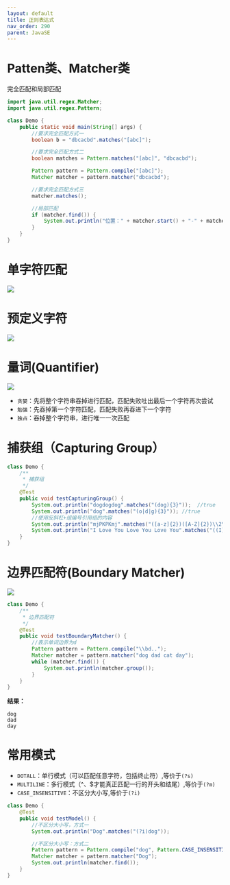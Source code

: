 ```yaml
---
layout: default
title: 正则表达式
nav_order: 290
parent: JavaSE
---
```


# Patten类、Matcher类

完全匹配和局部匹配

```java
import java.util.regex.Matcher;
import java.util.regex.Pattern;

class Demo {
    public static void main(String[] args) {
        //要求完全匹配方式一
        boolean b = "dbcacbd".matches("[abc]");

        //要求完全匹配方式二
        boolean matches = Pattern.matches("[abc]", "dbcacbd");

        Pattern pattern = Pattern.compile("[abc]");
        Matcher matcher = pattern.matcher("dbcacbd");

        //要求完全匹配方式三
        matcher.matches();

        //局部匹配
        if (matcher.find()) {
            System.out.println("位置：" + matcher.start() + "-" + matcher.end());
        }
    }
}
```

# 单字符匹配

![](https://cdn.jsdelivr.net/gh/guosonglu/images@master/blog-img/20221207165841.png)

# 预定义字符

![](https://cdn.jsdelivr.net/gh/guosonglu/images@master/blog-img/20221207165913.png)

# 量词(Quantifier)

![](https://cdn.jsdelivr.net/gh/guosonglu/images@master/blog-img/20221207181621.png)

- `贪婪`：先将整个字符串吞掉进行匹配，匹配失败吐出最后一个字符再次尝试
- `勉强`：先吞掉第一个字符匹配，匹配失败再吞进下一个字符
- `独占`：吞掉整个字符串，进行唯一一次匹配

# 捕获组（Capturing Group）

```java
class Demo {
    /**
     * 捕获组
     */
    @Test
    public void testCapturingGroup() {
        System.out.println("dogdogdog".matches("(dog){3}"));  //true
        System.out.println("dog".matches("(o|d|g){3}")); //true
        //使用反斜杠+组编号引用组的内容
        System.out.println("mjPKPKmj".matches("([a-z]{2})([A-Z]{2})\\2\\1"));
        System.out.println("I Love You Love You Love You".matches("((I)( Love( You)))\\3{2}")); //true
    }
}
```

# 边界匹配符(Boundary Matcher)

![](https://cdn.jsdelivr.net/gh/guosonglu/images@master/blog-img/20221211224336.png)

```java
class Demo {
    /**
     * 边界匹配符
     */
    @Test
    public void testBoundaryMatcher() {
        //表示单词边界为d
        Pattern pattern = Pattern.compile("\\bd..");
        Matcher matcher = pattern.matcher("dog dad cat day");
        while (matcher.find()) {
            System.out.println(matcher.group());
        }
    }
}
```

**结果：**

```text
dog
dad
day
```

# 常用模式

- `DOTALL`：单行模式（可以匹配任意字符，包括终止符）,等价于`(?s)`
- `MULTILINE`：多行模式（^、$才能真正匹配一行的开头和结尾）,等价于`(?m)`
- `CASE_INSENSITIVE`：不区分大小写,等价于`(?i)`

```java
class Demo {
    @Test
    public void testModel() {
        //不区分大小写，方式一
        System.out.println("Dog".matches("(?i)dog"));

        //不区分大小写：方式二
        Pattern pattern = Pattern.compile("dog", Pattern.CASE_INSENSITIVE);
        Matcher matcher = pattern.matcher("Dog");
        System.out.println(matcher.find());
    }
}
```
 
